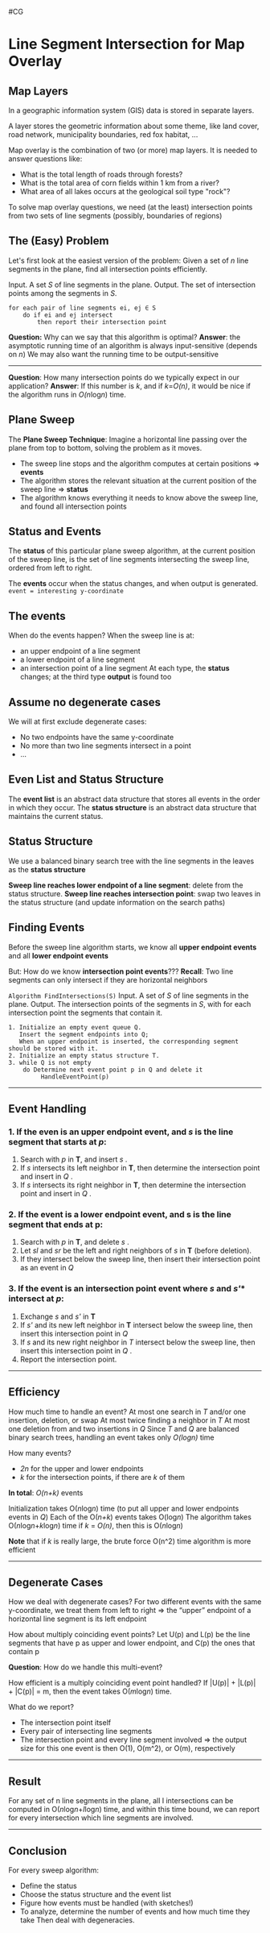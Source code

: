 #CG
# Line Segment Intersection for Map Overlay

## Map Layers
In a geographic information system (GIS) data is stored in separate layers.

A layer stores the geometric information about some theme, like land cover, road network, municipality boundaries, red fox habitat, ...

Map overlay is the combination of two (or more) map layers.
It is needed to answer questions like:
- What is the total length of roads through forests?
- What is the total area of corn fields within 1 km from a river?
- What area of all lakes occurs at the geological soil type "rock"?

To solve map overlay questions, we need (at the least) intersection points from two sets of line segments (possibly, boundaries of regions)

## The (Easy) Problem
Let's first look at the easiest version of the problem:
Given a set of *n* line segments in the plane, find all intersection points efficiently.

Input. A set *S* of line segments in the plane.
Output. The set of intersection points among the segments in *S*.
```
for each pair of line segments ei, ej ∈ S
	do if ei and ej intersect
		then report their intersection point
```
**Question:** Why can we say that this algorithm is optimal?
**Answer**: the asymptotic running time of an algorithm is always input-sensitive (depends on *n*)
We may also want the running time to be output-sensitive

----
**Question**: How many intersection points do we typically expect in our application?
**Answer**: If this number is *k*, and if *k*=*O(n)*, it would be nice if the algorithm runs in *O(n*log*n*) time.

## Plane Sweep
The **Plane Sweep Technique**: Imagine a horizontal line passing over the plane from top to bottom, solving the problem as it moves.
- The sweep line stops and the algorithm computes at certain positions => **events**
- The algorithm stores the relevant situation at the current position of the sweep line => **status**
- The algorithm knows everything it needs to know above the sweep line, and found all intersection points

## Status and Events
The **status** of this particular plane sweep algorithm, at the current position of the sweep line, is the set of line segments intersecting the sweep line, ordered from left to right.

The **events** occur when the status changes, and when output is generated.
`event = interesting y-coordinate`

## The events
When do the events happen? When the sweep line is at:
- an upper endpoint of a line segment
- a lower endpoint of a line segment
- an intersection point of a line segment
At each type, the **status** changes; at the third type **output** is found too

## Assume no degenerate cases
We will at first exclude degenerate cases:
- No two endpoints have the same y-coordinate
- No more than two line segments intersect in a point
- ...

## Even List and Status Structure
The **event list** is an abstract data structure that stores all events in the order in which they occur.
The **status structure** is an abstract data structure that maintains the current status.

## Status Structure
We use a balanced binary search tree with the line segments in the leaves as the **status structure**

**Sweep line reaches lower endpoint of a line segment**: delete from the status structure.
**Sweep line reaches intersection point**: swap two leaves in the status structure (and update information on the search paths)

## Finding Events
Before the sweep line algorithm starts, we know all **upper endpoint events** and all **lower endpoint events**

But: How do we know **intersection point events**???
**Recall**: Two line segments can only intersect if they are horizontal neighbors

`Algorithm FindIntersections(S)`
Input. A set of *S* of line segments in the plane.
Output. The intersection points of the segments in *S*, with for each intersection point the segments that contain it.
```
1. Initialize an empty event queue Q.
   Insert the segment endpoints into Q;
   When an upper endpoint is inserted, the corresponding segment should be stored with it.
2. Initialize an empty status structure T.
3. while Q is not empty
	do Determine next event point p in Q and delete it
		 HandleEventPoint(p)
```
----
## Event Handling
### 1. If the even is an **upper endpoint** event, and *s* is the line segment that starts at *p*:
1. Search with *p* in **T**, and insert *s* .
2. If *s* intersects its left neighbor in **T**, then determine the intersection point and insert in *Q* .
3. If *s* intersects its right neighbor in **T**, then determine the intersection point and insert in *Q* .

### 2. If the event is a lower endpoint event, and s is the line segment that ends at p:
1. Search with *p* in **T**, and delete *s* .
2. Let *sl* and *sr* be the left and right neighbors of *s* in **T** (before deletion).
3. If they intersect below the sweep line, then insert their intersection point as an event in *Q*

### 3. If the event is an intersection point event where *s* and *s'** intersect at *p*:
1. Exchange *s* and *s'* in **T**
2. If *s'* and its new left neighbor in **T** intersect below the sweep line, then insert this intersection point in *Q*
3. If *s* and its new right neighbor in *T* intersect below the sweep line, then insert this intersection point in *Q* .
4. Report the intersection point.
----
## Efficiency
How much time to handle an event?
At most one search in *T* and/or one insertion, deletion, or swap
At most twice finding a neighbor in *T*
At most one deletion from and two insertions in *Q*
Since *T* and *Q* are balanced binary search trees, handling an event takes only *O(logn)*  time

How many events?
- *2n* for the upper and lower endpoints
- *k* for the intersection points, if there are *k* of them

**In total**: *O(n+k)* events

Initialization takes O(*n*log*n*) time (to put all upper and lower endpoints events in *Q*)
Each of the O(*n+k*) events takes O(log*n*)
The algorithm takes O(*n*log*n*+*k*log*n*) time
if *k* = *O(n)*, then this is O(*n*log*n*)

**Note** that if *k* is really large, the brute force O(n^2) time algorithm is more efficient

---
## Degenerate Cases

How we deal with degenerate cases?
For two different events with the same y-coordinate, we treat them from left to right ⇒ the “upper” endpoint of a horizontal line segment is its left endpoint

How about multiply coinciding event points?
Let U(p) and L(p) be the line segments that have p as upper and lower endpoint, and C(p) the ones that contain p

**Question**: How do we handle this multi-event?

How efficient is a multiply coinciding event point handled? 
If |U(p)| + |L(p)| + |C(p)| = m, then the event takes
O(*m*log*n*) time.

What do we report?
- The intersection point itself
- Every pair of intersecting line segments
- The intersection point and every line segment involved
⇒ the output size for this one event is then O(1), O(m^2), or O(m), respectively
----
## Result
For any set of n line segments in the plane, all I intersections can be computed in O(*n*log*n*+*I*log*n*) time, and within this time bound, we can report for every intersection which line segments are involved.

----
## Conclusion
For every sweep algorithm:
- Define the status
- Choose the status structure and the event list
- Figure how events must be handled (with sketches!)
- To analyze, determine the number of events and how much time they take
Then deal with degeneracies.